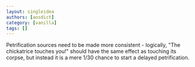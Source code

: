```yaml
---
layout: singleidea
authors: [aosdict]
category: [vanilla]
tags: []
---
```

Petrification sources need to be made more consistent - logically, "The chickatrice touches you!" should have the same effect as touching its corpse, but instead it is a mere 1/30 chance to start a delayed petrification.
